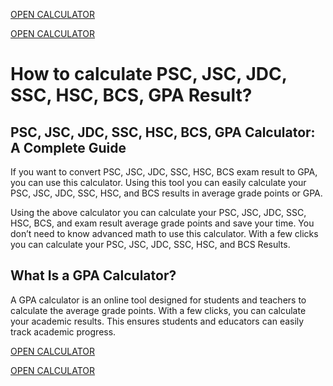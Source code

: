 [OPEN CALCULATOR](https://countcalculator.com/gpa-calculator/)

[OPEN CALCULATOR](https://countcalculator.com/gpa-calculator/)

# How to calculate PSC, JSC, JDC, SSC, HSC, BCS, GPA Result?

## PSC, JSC, JDC, SSC, HSC, BCS, GPA Calculator: A Complete Guide

If you want to convert PSC, JSC, JDC, SSC, HSC, BCS exam result to GPA, you can use this calculator. Using this tool you can easily calculate your PSC, JSC, JDC, SSC, HSC, and BCS results in average grade points or GPA.

Using the above calculator you can calculate your PSC, JSC, JDC, SSC, HSC, BCS, and exam result average grade points and save your time. You don’t need to know advanced math to use this calculator. With a few clicks you can calculate your PSC, JSC, JDC, SSC, HSC, and BCS Results.

## What Is a GPA Calculator?

A GPA calculator is an online tool designed for students and teachers to calculate the average grade points. With a few clicks, you can calculate your academic results. This ensures students and educators can easily track academic progress.

[OPEN CALCULATOR](https://countcalculator.com/gpa-calculator/)

[OPEN CALCULATOR](https://countcalculator.com/gpa-calculator/)
